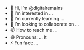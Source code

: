 - 👋 Hi, I’m @digitalremains
- 👀 I’m interested in ...
- 🌱 I’m currently learning ...
- 💞️ I’m looking to collaborate on ...
- 📫 How to reach me ...
- 😄 Pronouns: ... It
- ⚡ Fun fact: ...

<!---
digitalremains/digitalremains is a ✨ special ✨ repository because its `README.md` (this file) appears on your GitHub profile.
You can click the Preview link to take a look at your changes.
--->
